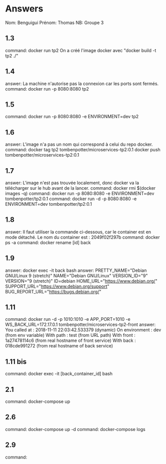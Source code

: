 # Answers

Nom: Benguigui
Prénom: Thomas
NB: Groupe 3

## 1.3
command: docker run tp2
On a créé l'image docker avec  "docker build -t tp2 ./"

## 1.4
answer: La machine n'autorise pas la connexion car les ports sont fermés.
command: docker run -p 8080:8080 tp2

## 1.5
command: docker run -p 8080:8080 -e ENVIRONMENT=dev tp2

## 1.6
answer: L'image n'a pas un nom qui correspond à celui du repo docker.
command: docker tag tp2 tombenpotter/microservices-tp2:0.1
docker push tombenpotter/microservices-tp2:0.1

## 1.7
answer: L'image n'est pas trouvée localement, donc docker va la télécharger sur le hub avant de la lancer.
command: docker rmi $(docker images -q)
command: docker run -p 8080:8080 -e ENVIRONMENT=dev tombenpotter/tp2:0.1
command: docker run -d -p 8080:8080 -e ENVIRONMENT=dev tombenpotter/tp2:0.1

## 1.8
answer: Il faut utiliser la commande ci-dessous, car le container est en mode détaché. Le nom du container est : 2049f02f297b
command: docker ps -a
command: docker rename [id] back

## 1.9
answer: docker exec -it back bash
answer: PRETTY_NAME="Debian GNU/Linux 9 (stretch)"
NAME="Debian GNU/Linux"
VERSION_ID="9"
VERSION="9 (stretch)"
ID=debian
HOME_URL="https://www.debian.org/"
SUPPORT_URL="https://www.debian.org/support"
BUG_REPORT_URL="https://bugs.debian.org/"

## 1.11
command: docker run -d -p 1010:1010 -e APP_PORT=1010 -e WS_BACK_URL=172.17.0.1 tombenpotter/microservices-tp2-front
answer: You called at : 2018-11-11 22:03:42.533379 (dynamic)
        On environment : dev (from env variable)
        With path : test   (from URL path)
        With front : 1a27478114c6 (from real hostname of front service)
        With back  : 018cde991272 (from real hostname of back service)

## 1.11 bis
command: docker exec -it [back_container_id] bash

## 2.1
command: docker-compose up

## 2.6
command: docker-compose up -d
command: docker-compose logs

## 2.9
command:
